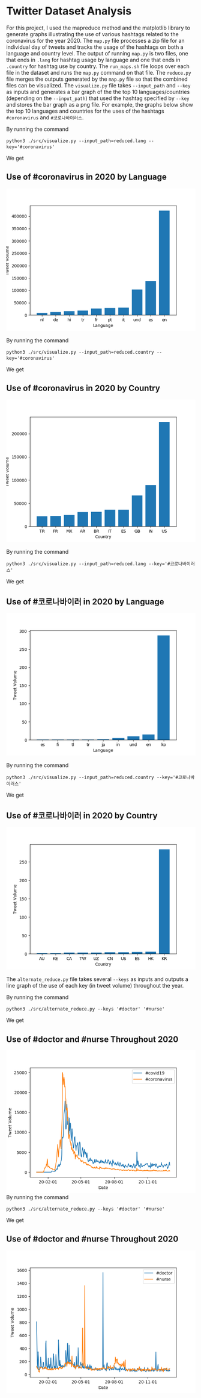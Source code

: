 # Twitter Dataset Analysis

For this project, I used the mapreduce method and the matplotlib library to generate graphs illustrating the use of various hashtags related to the coronavirus for the year 2020.
The `map.py` file processes a zip file for an individual day of tweets and tracks the usage of the hashtags on both a language and country level.
The output of running `map.py` is two files, one that ends in `.lang` for hashtag usage by language and one that ends in `.country` for hashtag use by country.
The `run_maps.sh` file loops over each file in the dataset and runs the `map.py` command on that file.
The `reduce.py` file merges the outputs generated by the `map.py` file so that the combined files can be visualized.
The `visualize.py` file takes `--input_path` and `--key` as inputs and generates a bar graph of the the top 10 languages/countries (depending on the `--input_path`) that used the hashtag specified by `--key` and stores the bar graph as a png file.
For example, the graphs below show the top 10 languages and countries for the uses of the hashtags `#coronavirus` and `#코로나바이러스`. 

By running the command 
```
python3 ./src/visualize.py --input_path=reduced.lang --key='#coronavirus'
```
We get

## Use of #coronavirus in 2020 by Language

![#coronavirus by language](coronavirus_lang.png)

By running the command
```
python3 ./src/visualize.py --input_path=reduced.country --key='#coronavirus'
```
We get

## Use of #coronavirus in 2020 by Country

![#coronavirus by country](coronavirus_country.png)

By running the command
```
python3 ./src/visualize.py --input_path=reduced.lang --key='#코로나바이러스'
```
We get

## Use of #코로나바이러 in 2020 by Language

![#코로나바이러by language](코로나바이러스_lang.png)

By running the command
```
python3 ./src/visualize.py --input_path=reduced.country --key='#코로나바이러스'
```
We get

## Use of #코로나바이러 in 2020 by Country

![#코로나바이러by country](코로나바이러스_country.png)

The `alternate_reduce.py` file takes several `--keys` as inputs and outputs a line graph of the use of each key (in tweet volume) throughout the year.

By running the command
```
python3 ./src/alternate_reduce.py --keys '#doctor' '#nurse'
```
We get 
## Use of #doctor and #nurse Throughout 2020

![#covid19 and #coronavirus throughout 2020](covid19_coronavirus.png)
By running the command
```
python3 ./src/alternate_reduce.py --keys '#doctor' '#nurse'
```
We get
## Use of #doctor and #nurse Throughout 2020

![#doctor and #nurse throughout 2020](doctor_nurse.png)

